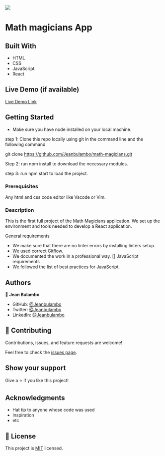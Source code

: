 ![](https://img.shields.io/badge/Microverse-blueviolet)

# Math magicians App

## Built With

- HTML
- CSS
- JavaScript
- React

## Live Demo (if available)

[Live Demo Link](https://livedemo.com)

## Getting Started
- Make sure you have node installed on your local machine.

step 1: Clone this repo locally using git in the command line and the following command

git clone https://github.com/Jeanbulambo/math-magicians.git

Step 2: run npm install to download the necessary modules.

step 3: run npm start to load the project.

### Prerequisites

Any html and css code editor like Vscode or Vim.

### Description
This is the first full project of the Math Magicians application. We set up the environment and tools needed to develop a React application.

General requirements
- We make sure that there are no linter errors by installing linters setup. 
- We used correct Gitflow.
- We documented the work in a professional way.
[] JavaScript requirements
- We followed the list of best practices for JavaScript.


## Authors

👤 **Jean Bulambo**

- GitHub: [@Jeanbulambo](https://github.com/Jeanbulambo)
- Twitter: [@Jeanbulambo](https://twitter.com/Jeanbulambo4)
- LinkedIn: [@Jeanbulambo](https://www.linkedin.com/in/jean-bulambo-20662a14a/)


## 🤝 Contributing

Contributions, issues, and feature requests are welcome!

Feel free to check the [issues page](../../issues/).

## Show your support

Give a ⭐️ if you like this project!

## Acknowledgments

- Hat tip to anyone whose code was used
- Inspiration
- etc

## 📝 License

This project is [MIT](./MIT.md) licensed.
